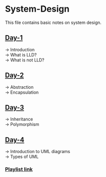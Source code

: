 # System-Design

This file contains basic notes on system design.

## [Day-1](https://youtu.be/AK0hu0Zxua4?si=MKSSYu0l26UhmfRR)
-> Introduction</br>
-> What is LLD? </br>
-> What is not LLD?</br>

## [Day-2](https://youtu.be/QbGoqAgP_zg?si=TdF1SvR6uLZtB29W)
-> Abstraction</br>
-> Encapsulation

## [Day-3](https://youtu.be/KGOEK0-XBIg?si=Co-qFJYkkv7r-U8m)
-> Inheritance</br>
-> Polymorphism

## [Day-4](https://youtu.be/nPJyyO9pb5s?si=-v0rGEyoMr3XkWSz)
-> Introduction to UML diagrams</br>
-> Types of UML

### [Playlist link](https://youtube.com/playlist?list=PLQEaRBV9gAFvzp6XhcNFpk1WdOcyVo9qT&si=r8dA51Fa3xoEij73)